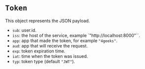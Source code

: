 # `Token`

This object represents the JSON payload.

- `sub`: user.id.
- `iss`: the host of the service, example `"http://localhost:8000"``.
- `app`: app that made the token, for example `"4geeks"`.
- `aud`: app that will receive the request.
- `exp`: token expiration time.
- `iat`: time when the token was issued.
- `typ`: token type (default `"JWT"`).
